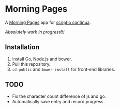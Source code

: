 # Morning Pages

A [Morning Pages](http://juliacameronlive.com/basic-tools/morning-pages/) app for [scriptio continua](http://en.wikipedia.org/wiki/Scriptio_continua).

*Absolutely work in progress!!!*

## Installation

1. Install Go, Node.js and bower.
2. Pull this repository.
3. `cd public` and `bower install` for front-end libraries.

## TODO

- Fix the character count difference of js and go.
- Automatically save entry and record progress.
